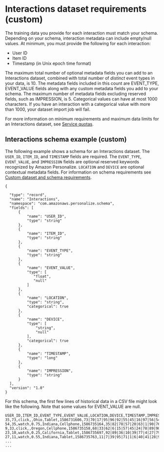 # Interactions dataset requirements \(custom\)<a name="interactions-dataset-requirements"></a>

 The training data you provide for each interaction must match your schema\. Depending on your schema, interaction metadata can include empty/null values\. At minimum, you must provide the following for each interaction: 
+ User ID
+ Item ID
+ Timestamp \(in Unix epoch time format\)

 The maximum total number of optional metadata fields you can add to an Interactions dataset, combined with total number of *distinct* event types in your data, is 10\. The metadata fields included in this count are EVENT\_TYPE, EVENT\_VALUE fields along with any custom metadata fields you add to your schema\. The maximum number of metadata fields excluding reserved fields, such as IMPRESSION, is 5\. Categorical values can have at most 1000 characters\. If you have an interaction with a categorical value with more than 1000, your dataset import job will fail\. 

For more information on minimum requirements and maximum data limits for an Interactions dataset, see [Service quotas](limits.md#limits-table)\.

## Interactions schema example \(custom\)<a name="schema-examples-interactions"></a>

The following example shows a schema for an Interactions dataset\. The `USER_ID`, `ITEM_ID`, and `TIMESTAMP` fields are required\. The `EVENT_TYPE`, `EVENT_VALUE`, and `IMPRESSION` fields are optional reserved keywords recognized by Amazon Personalize\. `LOCATION` and `DEVICE` are optional contextual metadata fields\. For information on schema requirements see [Custom dataset and schema requirements](custom-datasets-and-schemas.md#dataset-requirements)\. 

```
{

  "type": "record",
  "name": "Interactions",
  "namespace": "com.amazonaws.personalize.schema",
  "fields": [
      {
          "name": "USER_ID",
          "type": "string"
      },
      {
          "name": "ITEM_ID",
          "type": "string"
      },
      {
          "name": "EVENT_TYPE",
          "type": "string"
      },
      {
          "name": "EVENT_VALUE",
          "type": [
             "float",
             "null"
          ]
      },
      {
          "name": "LOCATION",
          "type": "string",
          "categorical": true
      },
      {
          "name": "DEVICE",
          "type": [
              "string",
              "null"
          ],
          "categorical": true
      },
      {
          "name": "TIMESTAMP",
          "type": "long"
      },
      {
          "name": "IMPRESSION",
          "type": "string"
      }
  ],
  "version": "1.0"
}
```

For this schema, the first few lines of historical data in a CSV file might look like the following\. Note that some values for EVENT\_VALUE are null\.

```
USER_ID,ITEM_ID,EVENT_TYPE,EVENT_VALUE,LOCATION,DEVICE,TIMESTAMP,IMPRESSION
35,73,click,,Ohio,Tablet,1586731606,73|70|17|95|96|92|55|45|16|97|56|54|33|94|36|10|5|43|19|13|51|90|65|59|38
54,35,watch,0.75,Indiana,Cellphone,1586735164,35|82|78|57|20|63|1|90|76|75|49|71|26|24|25|6|37|85|40|98|32|13|11|54|48
9,33,click,,Oregon,Cellphone,1586735158,68|33|62|6|15|57|45|24|78|89|90|40|26|91|66|31|47|17|99|29|27|41|77|75|14
23,10,watch,0.25,California,Tablet,1586735697,92|89|36|10|39|77|4|27|79|18|83|16|28|68|78|40|50|3|99|7|87|49|12|57|53
27,11,watch,0.55,Indiana,Tablet,1586735763,11|7|39|95|71|1|6|40|41|28|99|53|68|76|0|65|69|36|22|42|34|67|24|20|66
...
...
```